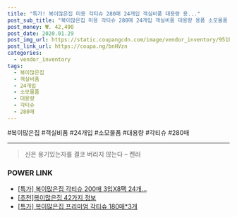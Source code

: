 ```yaml
--- 
title: "특가! 복이많은집 미용 각티슈 280매 24개입 객실비품 대용량 용..." 
post_sub_title: "복이많은집 미용 각티슈 280매 24개입 객실비품 대용량 용품 소모물품 소품, 1개" 
post_money: ₩. 42,490 
post_date: 2020.01.29 
post_img_url: https://static.coupangcdn.com/image/vendor_inventory/951b/e561a01440833fbcaab9886724ced055d1c926291c462241a5ca5e7af548.jpg 
post_link_url: https://coupa.ng/bnHVzn 
categories: 
  - vendor_inventory 
tags: 
  - 복이많은집 
  - 객실비품 
  - 24개입 
  - 소모물품 
  - 대용량 
  - 각티슈 
  - 280매 
--- 
```

  #복이많은집 #객실비품 #24개입 #소모물품 #대용량 #각티슈 #280매 
<hr> 

> 신은 용기있는자를 결코 버리지 않는다 – 켄러 


### POWER LINK

* <a href="https://blog.naver.com/santokki14/221788389635" target="_blank">[특가] 복이많은집 각티슈 200매 3입X8팩 24개...</a>
* <a href="https://blog.naver.com/fasyy4321/221788204901" target="_blank">[추천]복이많은집 42가지 정보</a>
* <a href="https://blog.naver.com/an0733/221788419859" target="_blank">[특가] 복이많은집 프리미엄 각티슈 180매*3개</a>
